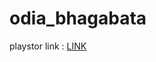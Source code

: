 # odia_bhagabata

playstor link : [LINK](https://play.google.com/store/apps/details?id=com.chinu.odia_bhagabata&hl=en)
